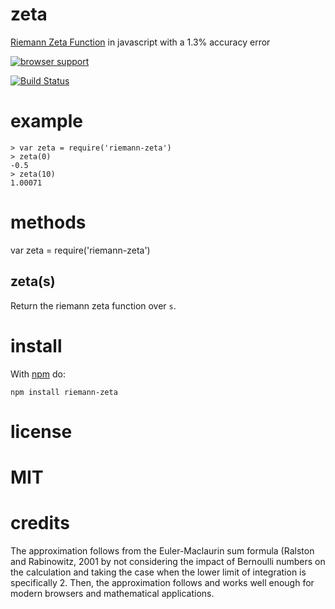 # zeta

[Riemann Zeta Function](http://en.wikipedia.org/wiki/Riemann_zeta_function)
in javascript with a 1.3% accuracy error


[![browser support](http://ci.testling.com/rauljordan/zeta.js.png)](http://ci.testling.com/rauljordan/zeta.js)

[![Build Status](https://travis-ci.org/rauljordan/zeta.js.svg?branch=master)](https://travis-ci.org/rauljordan/zeta.js)

# example

```
> var zeta = require('riemann-zeta')
> zeta(0)
-0.5
> zeta(10)
1.00071
```

# methods

var zeta = require('riemann-zeta')

## zeta(s)

Return the riemann zeta function over `s`.


# install

With [npm](http://npmjs.org) do:

```
npm install riemann-zeta
```


# license

MIT
=======

# credits
The approximation follows from the Euler-Maclaurin sum formula (Ralston and Rabinowitz, 2001 by not considering the impact of Bernoulli numbers on the 
calculation and taking the case when the lower limit of integration
is specifically 2. Then, the approximation follows and works well enough
for modern browsers and mathematical applications.


